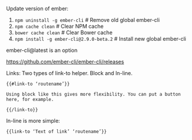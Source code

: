 Update version of ember:

1. `npm uninstall -g ember-cli` # Remove old global ember-cli
2. `npm cache clean` # Clear NPM cache
3. `bower cache clean` # Clear Bower cache
4. `npm install -g ember-cli@2.9.0-beta.2` # Install new global ember-cli

ember-cli@latest is an option

https://github.com/ember-cli/ember-cli/releases


 Links:
Two types of link-to helper. Block and In-line.
```
{{#link-to ‘routename’}}

Using block like this gives more flexibility. You can put a button here, for example.

{{/link-to}}
```
In-line is more simple: 
```
{{link-to ‘Text of link’ ‘routename’}}
```

